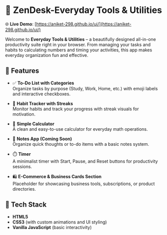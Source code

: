 # 🎯 ZenDesk-Everyday Tools & Utilities

🌐 **Live Demo**: [https://aniket-298.github.io/ui/](https://aniket-298.github.io/ui/)

Welcome to **Everyday Tools & Utilities** – a beautifully designed all-in-one productivity suite right in your browser. From managing your tasks and habits to calculating numbers and timing your activities, this app makes everyday organization fun and effective.

## 🚀 Features

- ✅ **To-Do List with Categories**  
  Organize tasks by purpose (Study, Work, Home, etc.) with emoji labels and interactive checkboxes.

- 🔁 **Habit Tracker with Streaks**  
  Monitor habits and track your progress with streak visuals for motivation.

- 🧮 **Simple Calculator**  
  A clean and easy-to-use calculator for everyday math operations.

- 📝 **Notes App (Coming Soon)**  
  Organize quick thoughts or to-do items with a basic notes system.

- ⏱️ **Timer**  
  A minimalist timer with Start, Pause, and Reset buttons for productivity sessions.

- 🛍️ **E-Commerce & Business Cards Section**  
  Placeholder for showcasing business tools, subscriptions, or product directories.

## 🎨 Tech Stack

- **HTML5**
- **CSS3** (with custom animations and UI styling)
- **Vanilla JavaScript** (basic interactivity)

